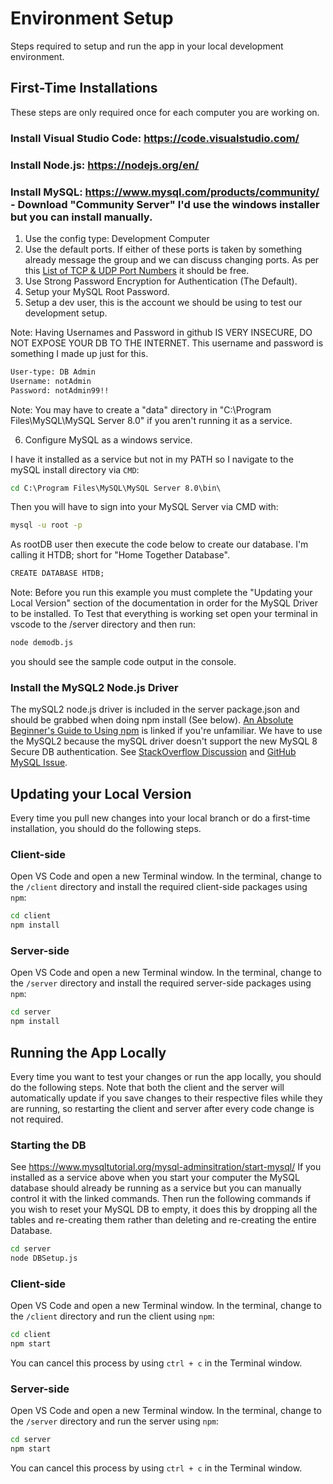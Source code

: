# Environment Setup
Steps required to setup and run the app in your local development environment.

## First-Time Installations
These steps are only required once for each computer you are working on.  
### Install Visual Studio Code: https://code.visualstudio.com/  
### Install Node.js: https://nodejs.org/en/
### Install MySQL: https://www.mysql.com/products/community/ - Download "Community Server" I'd use the windows installer but you can install manually.
1. Use the config type: Development Computer
2. Use the default ports.
If either of these ports is taken by something already message the group and we can discuss changing ports. As per this [List of TCP & UDP Port Numbers](https://en.wikipedia.org/wiki/List_of_TCP_and_UDP_port_numbers) it should be free. 
3. Use Strong Password Encryption for Authentication (The Default).
4. Setup your MySQL Root Password. 
5. Setup a dev user, this is the account we should be using to test our development setup.

Note: Having Usernames and Password in github IS VERY INSECURE, DO NOT EXPOSE YOUR DB TO THE INTERNET. This username and password is something I made up just for this.
```cmd
User-type: DB Admin
Username: notAdmin
Password: notAdmin99!!
``` 

Note: You may have to create a "data" directory in "C:\Program Files\MySQL\MySQL Server 8.0" if you aren't running it as a service. 

6. Configure MySQL as a windows service.

I have it installed as a service but not in my PATH so I navigate to the mySQL install directory via `CMD`:
```cmd
cd C:\Program Files\MySQL\MySQL Server 8.0\bin\
``` 
Then you will have to sign into your MySQL Server via CMD with:
```cmd
mysql -u root -p
``` 

As rootDB user then execute the code below to create our database. I'm calling it HTDB; short for "Home Together Database".
```cmd
CREATE DATABASE HTDB; 
``` 

Note: Before you run this example you must complete the "Updating your Local Version" section of the documentation in order for the MySQL Driver to be installed.
To Test that everything is working set open your terminal in vscode to the /server directory and then run: 
```cmd
node demodb.js
``` 
you should see the sample code output in the console.

### Install the MySQL2 Node.js Driver
The mySQL2 node.js driver is included in the server package.json and should be grabbed when doing npm install (See below). [An Absolute Beginner's Guide to Using npm](https://nodesource.com/blog/an-absolute-beginners-guide-to-using-npm/) is linked if you're unfamiliar. We have to use the MySQL2 because the mySQL driver doesn't support the new MySQL 8 Secure DB authentication. See [StackOverflow Discussion](https://stackoverflow.com/questions/50093144/mysql-8-0-client-does-not-support-authentication-protocol-requested-by-server) and [GitHub MySQL Issue](https://github.com/mysqljs/mysql/pull/1962).


## Updating your Local Version
Every time you pull new changes into your local branch or do a first-time installation, you should do the following steps.

### Client-side
Open VS Code and open a new Terminal window. In the terminal, change to the `/client` directory and install the required client-side packages using `npm`:
```cmd
cd client
npm install
```

### Server-side
Open VS Code and open a new Terminal window. In the terminal, change to the `/server` directory and install the required server-side packages using `npm`:
```cmd
cd server
npm install
```

## Running the App Locally
Every time you want to test your changes or run the app locally, you should do the following steps. Note that both the client and the server will automatically update if you save changes to their respective files while they are running, so restarting the client and server after every code change is not required.

### Starting the DB
See https://www.mysqltutorial.org/mysql-adminsitration/start-mysql/
If you installed as a service above when you start your computer the MySQL database should already be running as a service but you can manually control it with the linked commands.
Then run the following commands if you wish to reset your MySQL DB to empty, it does this by dropping all the tables and re-creating them rather than deleting and re-creating the entire Database. 
```cmd
cd server
node DBSetup.js
```

### Client-side
Open VS Code and open a new Terminal window. In the terminal, change to the `/client` directory and run the client using `npm`:
```cmd
cd client
npm start
```
You can cancel this process by using `ctrl + c` in the Terminal window.

### Server-side
Open VS Code and open a new Terminal window. In the terminal, change to the `/server` directory and run the server using `npm`:
```cmd
cd server
npm start
```
You can cancel this process by using `ctrl + c` in the Terminal window.

